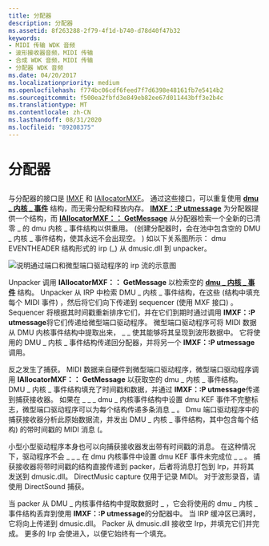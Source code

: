 ```yaml
---
title: 分配器
description: 分配器
ms.assetid: 8f263288-2f79-4f1d-b740-d78d40f47b32
keywords:
- MIDI 传输 WDK 音频
- 波形接收器音频，MIDI 传输
- 合成 WDK 音频，MIDI 传输
- 分配器 WDK 音频
ms.date: 04/20/2017
ms.localizationpriority: medium
ms.openlocfilehash: f774bc06cdf6feed7f7d6398e48161fb7e5414b2
ms.sourcegitcommit: f500ea2fbfd3e849eb82ee67d011443bff3e2b4c
ms.translationtype: MT
ms.contentlocale: zh-CN
ms.lasthandoff: 08/31/2020
ms.locfileid: "89208375"
---
```

# <a name="allocator"></a>分配器


## <span id="allocator"></span><span id="ALLOCATOR"></span>


与分配器的接口是 [IMXF](/windows-hardware/drivers/ddi/dmusicks/nn-dmusicks-imxf) 和 [IAllocatorMXF](/windows-hardware/drivers/ddi/dmusicks/nn-dmusicks-iallocatormxf)。 通过这些接口，可以重复使用 [**dmu \_ 内核 \_ 事件**](/windows-hardware/drivers/ddi/dmusicks/ns-dmusicks-_dmus_kernel_event) 结构，而无需分配和释放内存。 [**IMXF：:P utmessage**](/windows-hardware/drivers/ddi/dmusicks/nf-dmusicks-imxf-putmessage) 为分配器提供一个结构，而 [**IAllocatorMXF：： GetMessage**](/windows-hardware/drivers/ddi/dmusicks/nf-dmusicks-iallocatormxf-getmessage) 从分配器检索一个全新的已清零 \_ 的 dmu 内核 \_ 事件结构以供重用。  (创建分配器时，会在池中包含空的 DMU \_ 内核 \_ 事件结构，使其永远不会出现空。 ) 如以下关系图所示： dmu EVENTHEADER 结构形式的 irp (\_) 从 dmusic.dll 到 unpacker。

![说明通过端口和微型端口驱动程序的 irp 流的示意图](images/dmalloc.png)

Unpacker 调用 **IAllocatorMXF：： GetMessage** 以检索空的 [**dmu \_ 内核 \_ 事件**](/windows-hardware/drivers/ddi/dmusicks/ns-dmusicks-_dmus_kernel_event) 结构。 Unpacker 从 IRP 中检索 DMU \_ 内核 \_ 事件结构，在这些 (结构中填充每个 MIDI 事件) ，然后将它们向下传递到 sequencer (使用 MXF 接口) 。 Sequencer 将根据其时间戳重新排序它们，并在它们到期时通过调用 **IMXF：:P utmessage**将它们传递给微型端口驱动程序。 微型端口驱动程序可将 MIDI 数据从 DMU 内核事件结构中提取出来， \_ \_ 使其能够将其呈现到波形数据中。 它将使用的 DMU \_ 内核 \_ 事件结构传递回分配器，并将另一个 **IMXF：:P utmessage** 调用。

反之发生了捕获。 MIDI 数据来自硬件到微型端口驱动程序，微型端口驱动程序调用 **IAllocatorMXF：： GetMessage** 以获取空的 dmu \_ 内核 \_ 事件结构。 DMU \_ 内核 \_ 事件结构填充了时间戳和数据，并通过 **IMXF：:P utmessage**传递到捕获接收器。 如果在 \_ \_ \_ dmu \_ 内核事件结构中设置 dmu KEF 事件不完整标志，微型端口驱动程序可以为每个结构传递多条消息 \_ 。 Dmu 端口驱动程序中的捕获接收器分析此原始数据流，并发出 DMU \_ 内核 \_ 事件结构，其中包含每个结构) 的带时间戳的 MIDI 消息 (。

小型小型驱动程序本身也可以向捕获接收器发出带有时间戳的消息。 在这种情况下，驱动程序不会 \_ \_ \_ 在 dmu 内核事件中设置 dmu KEF 事件未完成位 \_ \_ 。 捕获接收器将带时间戳的结构直接传递到 packer，后者将消息打包到 Irp，并将其发送到 dmusic.dll。 DirectMusic capture 仅用于记录 MIDI。 对于波形录音，请使用 DirectSound 捕获。

当 packer 从 DMU \_ 内核事件结构中提取数据时 \_ ，它会将使用的 dmu \_ 内核 \_ 事件结构丢弃到使用 **IMXF：:P utmessage**的分配器中。 当 IRP 缓冲区已满时，它将向上传递到 dmusic.dll。 Packer 从 dmusic.dll 接收空 Irp，并填充它们并完成。 更多的 Irp 会使进入，以便它始终有一个填充。

 

